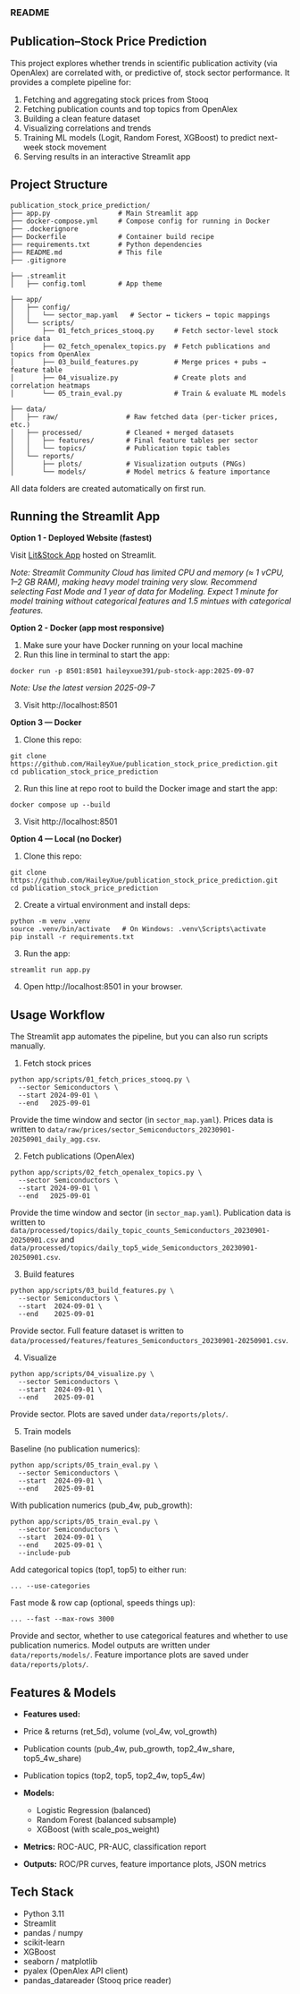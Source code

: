 ### README
## Publication–Stock Price Prediction

This project explores whether trends in scientific publication activity (via OpenAlex) are correlated with, or predictive of, stock sector performance.
It provides a complete pipeline for:
1. Fetching and aggregating stock prices from Stooq
2. Fetching publication counts and top topics from OpenAlex
3. Building a clean feature dataset
4. Visualizing correlations and trends
5. Training ML models (Logit, Random Forest, XGBoost) to predict next-week stock movement
6. Serving results in an interactive Streamlit app

## Project Structure
```
publication_stock_price_prediction/  
├── app.py                 # Main Streamlit app  
├── docker-compose.yml     # Compose config for running in Docker  
├── .dockerignore     
├── Dockerfile             # Container build recipe  
├── requirements.txt       # Python dependencies  
├── README.md              # This file  
├── .gitignore    

├── .streamlit        
│   ├── config.toml        # App theme

├── app/  
│   ├── config/  
│   │   └── sector_map.yaml   # Sector ↔ tickers ↔ topic mappings  
│   └── scripts/  
│       ├── 01_fetch_prices_stooq.py     # Fetch sector-level stock price data  
│       ├── 02_fetch_openalex_topics.py  # Fetch publications and topics from OpenAlex  
│       ├── 03_build_features.py         # Merge prices + pubs → feature table  
│       ├── 04_visualize.py              # Create plots and correlation heatmaps  
│       └── 05_train_eval.py             # Train & evaluate ML models  

├── data/  
│   ├── raw/                 # Raw fetched data (per-ticker prices, etc.)  
│   ├── processed/           # Cleaned + merged datasets  
│   │   ├── features/        # Final feature tables per sector  
│   │   └── topics/          # Publication topic tables  
│   └── reports/  
│       ├── plots/           # Visualization outputs (PNGs)  
│       └── models/          # Model metrics & feature importance  
```

All data folders are created automatically on first run.  

## Running the Streamlit App
**Option 1 - Deployed Website (fastest)**  

Visit [Lit&Stock App](https://publicationstockpriceprediction-haileyxue.streamlit.app/) hosted on Streamlit.  

*Note: Streamlit Community Cloud has limited CPU and memory (≈ 1 vCPU, 1–2 GB RAM), making heavy model training very slow. Recommend selecting Fast Mode and 1 year of data for Modeling. Expect 1 minute for model training without categorical features and 1.5 mintues with categorical features.*  

**Option 2 - Docker (app most responsive)**
1. Make sure your have Docker running on your local machine  
2. Run this line in terminal to start the app:  
```
docker run -p 8501:8501 haileyxue391/pub-stock-app:2025-09-07
```
*Note: Use the latest version 2025-09-7*  

3. Visit http://localhost:8501

**Option 3 — Docker**

1. Clone this repo:  
```
git clone https://github.com/HaileyXue/publication_stock_price_prediction.git
cd publication_stock_price_prediction
```
2. Run this line at repo root to build the Docker image and start the app:  
```
docker compose up --build
```
3. Visit http://localhost:8501  

**Option 4 — Local (no Docker)**
1. Clone this repo:  
```
git clone https://github.com/HaileyXue/publication_stock_price_prediction.git
cd publication_stock_price_prediction
```
2. Create a virtual environment and install deps:  
```
python -m venv .venv
source .venv/bin/activate   # On Windows: .venv\Scripts\activate
pip install -r requirements.txt
```
3. Run the app:  
```
streamlit run app.py
```
4. Open http://localhost:8501 in your browser.

## Usage Workflow
The Streamlit app automates the pipeline, but you can also run scripts manually.  
1. Fetch stock prices    
```
python app/scripts/01_fetch_prices_stooq.py \
  --sector Semiconductors \
  --start 2024-09-01 \
  --end   2025-09-01
```
Provide the time window and sector (in `sector_map.yaml`). Prices data is written to `data/raw/prices/sector_Semiconductors_20230901-20250901_daily_agg.csv`.  

2. Fetch publications (OpenAlex)    
```
python app/scripts/02_fetch_openalex_topics.py \
  --sector Semiconductors \
  --start 2024-09-01 \
  --end   2025-09-01
```
Provide the time window and sector (in `sector_map.yaml`). Publication data is written to `data/processed/topics/daily_topic_counts_Semiconductors_20230901-20250901.csv` and `data/processed/topics/daily_top5_wide_Semiconductors_20230901-20250901.csv`.  

3. Build features    
```
python app/scripts/03_build_features.py \
  --sector Semiconductors \
  --start  2024-09-01 \
  --end    2025-09-01
```
Provide sector. Full feature dataset is written to `data/processed/features/features_Semiconductors_20230901-20250901.csv`.  

4. Visualize  
 
```
python app/scripts/04_visualize.py \
  --sector Semiconductors \
  --start  2024-09-01 \
  --end    2025-09-01
```
Provide sector. Plots are saved under `data/reports/plots/`.  

5. Train models   

Baseline (no publication numerics):
``` 
python app/scripts/05_train_eval.py \
  --sector Semiconductors \
  --start  2024-09-01 \
  --end    2025-09-01
```

With publication numerics (pub_4w, pub_growth):  
```
python app/scripts/05_train_eval.py \
  --sector Semiconductors \
  --start  2024-09-01 \
  --end    2025-09-01 \
  --include-pub
```

Add categorical topics (top1, top5) to either run:
```
... --use-categories
```

Fast mode & row cap (optional, speeds things up):
```
... --fast --max-rows 3000
```
Provide and sector, whether to use categorical features and whether to use publication numerics. Model outputs are written under `data/reports/models/`. Feature importance plots are saved under `data/reports/plots/`.  

## Features & Models

-  **Features used:**
  - Price & returns (ret_5d), volume (vol_4w, vol_growth)
  - Publication counts (pub_4w, pub_growth, top2_4w_share, top5_4w_share)
  - Publication topics (top2, top5, top2_4w, top5_4w)

- **Models:**
  - Logistic Regression (balanced)
  - Random Forest (balanced subsample)
  - XGBoost (with scale_pos_weight)

- **Metrics:** ROC-AUC, PR-AUC, classification report  
- **Outputs:** ROC/PR curves, feature importance plots, JSON metrics  

## Tech Stack
- Python 3.11
- Streamlit
- pandas / numpy
- scikit-learn
- XGBoost
- seaborn / matplotlib
- pyalex (OpenAlex API client)
- pandas_datareader (Stooq price reader)
